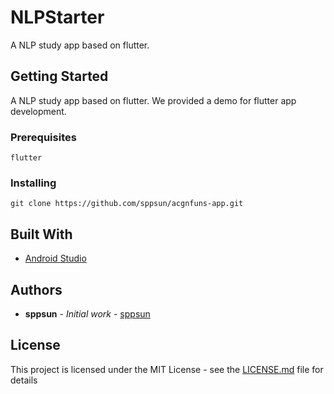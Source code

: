 # NLPStarter

A NLP study app based on flutter.

## Getting Started

A NLP study app based on flutter. We provided a demo for flutter app development.<br/>

### Prerequisites

```
flutter
```

### Installing

```
git clone https://github.com/sppsun/acgnfuns-app.git
```

## Built With

* [Android Studio](https://developer.android.com/studio)

## Authors

* **sppsun** - *Initial work* - [sppsun](https://github.com/sppsun)

## License

This project is licensed under the MIT License - see the [LICENSE.md](LICENSE.md) file for details
